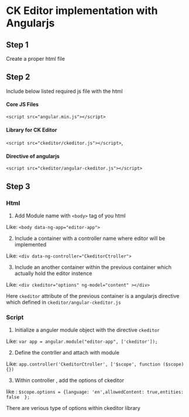 # CK Editor implementation with Angularjs

## Step 1

Create a proper html file 

## Step 2

Include below listed required js file with the html 

#### Core JS  Files

`<script src="angular.min.js"></script>`

#### Library for CK Editor

`<script src="ckeditor/ckeditor.js"></script>`,

#### Directive of angularjs

`<script src="ckeditor/angular-ckeditor.js"></script>`

## Step 3

### Html ###
1) Add Module name with `<body>` tag of you html

  Like: `<body data-ng-app="editor-app">`
  
2) Include a container with a controller name where editor will be implemented

  Like: `<div data-ng-controller="CkeditorCtroller">`
  
3) Include an another container within the previous container which actually hold the editor instence

  Like: `<div ckeditor="options" ng-model="content" ></div>`
  
  Here `ckeditor` attribute of the previous container  is a angularjs directive which defined in `ckeditor/angular-ckeditor.js`

### Script ###

1) Initialize a anguler module object with the directive `ckeditor`

  Like: `var app = angular.module("editor-app", ['ckeditor']);`
  
2) Define the contrller and attach with module 

  Like: `app.controller('CkeditorCtroller', ['$scope', function ($scope) {})`
  
3) Within controller , add the options of ckeditor

  like :  `$scope.options = {language: 'en',allowedContent: true,entities: false  };`
  
  There are verious type of options within ckeditor library
  
  
  


